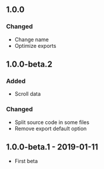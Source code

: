 ## 1.0.0
### Changed
- Change name
- Optimize exports

## 1.0.0-beta.2
### Added
- Scroll data
### Changed
- Split source code in some files
- Remove export default option


## 1.0.0-beta.1 - 2019-01-11
- First beta
